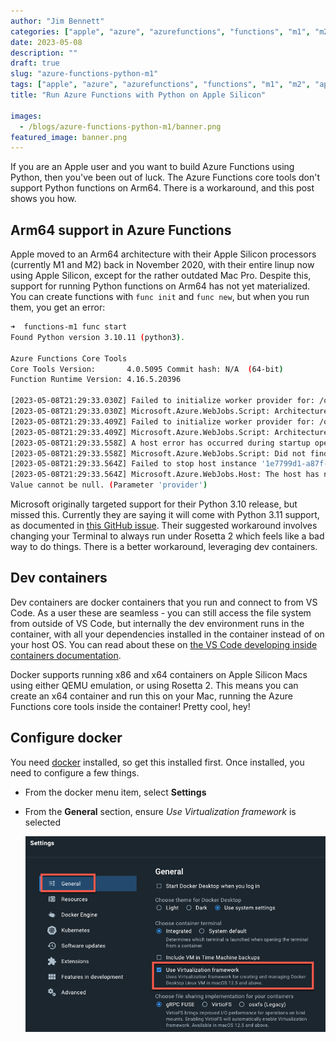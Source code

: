 ```yaml
---
author: "Jim Bennett"
categories: ["apple", "azure", "azurefunctions", "functions", "m1", "m2", "applesilicon"]
date: 2023-05-08
description: ""
draft: true
slug: "azure-functions-python-m1"
tags: ["apple", "azure", "azurefunctions", "functions", "m1", "m2", "applesilicon"]
title: "Run Azure Functions with Python on Apple Silicon"

images:
  - /blogs/azure-functions-python-m1/banner.png
featured_image: banner.png
---
```


If you are an Apple user and you want to build Azure Functions using Python, then you've been out of luck. The Azure Functions core tools don't support Python functions on Arm64. There is a workaround, and this post shows you how.

## Arm64 support in Azure Functions

Apple moved to an Arm64 architecture with their Apple Silicon processors (currently M1 and M2) back in November 2020, with their entire linup now using Apple Silicon, except for the rather outdated Mac Pro. Despite this, support for running Python functions on Arm64 has not yet materialized. You can create functions with `func init` and `func new`, but when you run them, you get an error:

```bash
➜  functions-m1 func start
Found Python version 3.10.11 (python3).

Azure Functions Core Tools
Core Tools Version:       4.0.5095 Commit hash: N/A  (64-bit)
Function Runtime Version: 4.16.5.20396

[2023-05-08T21:29:33.030Z] Failed to initialize worker provider for: /opt/homebrew/Cellar/azure-functions-core-tools@4/4.0.5095/workers/python
[2023-05-08T21:29:33.030Z] Microsoft.Azure.WebJobs.Script: Architecture Arm64 is not supported for language python.
[2023-05-08T21:29:33.409Z] Failed to initialize worker provider for: /opt/homebrew/Cellar/azure-functions-core-tools@4/4.0.5095/workers/python
[2023-05-08T21:29:33.409Z] Microsoft.Azure.WebJobs.Script: Architecture Arm64 is not supported for language python.
[2023-05-08T21:29:33.558Z] A host error has occurred during startup operation '2a13f8c8-f2e4-4da0-a88c-205dbd3065c2'.
[2023-05-08T21:29:33.558Z] Microsoft.Azure.WebJobs.Script: Did not find functions with language [python].
[2023-05-08T21:29:33.564Z] Failed to stop host instance '1e7799d1-a87f-404a-9bc1-858c7724aeec'.
[2023-05-08T21:29:33.564Z] Microsoft.Azure.WebJobs.Host: The host has not yet started.
Value cannot be null. (Parameter 'provider')
```

Microsoft originally targeted support for their Python 3.10 release, but missed this. Currently they are saying it will come with Python 3.11 support, as documented in [this GitHub issue](https://github.com/Azure/azure-functions-python-worker/issues/915). Their suggested workaround involves changing your Terminal to always run under Rosetta 2 which feels like a bad way to do things. There is a better workaround, leveraging dev containers.

## Dev containers

Dev containers are docker containers that you run and connect to from VS Code. As a user these are seamless - you can still access the file system from outside of VS Code, but internally the dev environment runs in the container, with all your dependencies installed in the container instead of on your host OS. You can read about these on [the VS Code developing inside containers documentation](https://code.visualstudio.com/docs/devcontainers/containers).

Docker supports running x86 and x64 containers on Apple Silicon Macs using either QEMU emulation, or using Rosetta 2. This means you can create an x64 container and run this on your Mac, running the Azure Functions core tools inside the container! Pretty cool, hey!

## Configure docker

You need [docker](https://www.docker.com) installed, so get this installed first. Once installed, you need to configure a few things.

- From the docker menu item, select **Settings**
- From the **General** section, ensure *Use Virtualization framework* is selected

    ![The Use Virtualization framework in the general tab of the settings dialog](docker-general-virtualization.png)